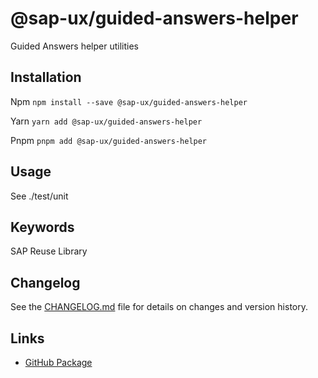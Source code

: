 # @sap-ux/guided-answers-helper

Guided Answers helper utilities


## Installation
Npm
`npm install --save @sap-ux/guided-answers-helper`

Yarn
`yarn add @sap-ux/guided-answers-helper`

Pnpm
`pnpm add @sap-ux/guided-answers-helper`

## Usage

See ./test/unit

## Keywords
SAP Reuse Library

## Changelog

See the [CHANGELOG.md](https://github.com/SAP/open-ux-tools/blob/main/packages/guided-answers-helper/CHANGELOG.md) file for details on changes and version history.
## Links

- [GitHub Package](https://github.com/SAP/open-ux-tools/tree/main/packages/guided-answers-helper)